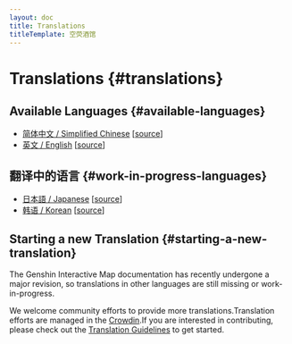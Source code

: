 ```yaml
---
layout: doc
title: Translations
titleTemplate: 空荧酒馆
---
```


# Translations {#translations}

## Available Languages {#available-languages}

- [简体中文 / Simplified Chinese](../index.md) [[source](https://github.com/kongying-tavern/docs/tree/next/src/)]
- [英文 / English](./index.md) [[source](https://github.com/kongying-tavern/docs/tree/next/src/en)]

## 翻译中的语言 {#work-in-progress-languages}

- [日本語 / Japanese](../ja/index.md) [[source](https://github.com/kongying-tavern/docs/tree/next/src/ja)]
- [韩语 / Korean](../ko/index.md) [[source](https://github.com/kongying-tavern/docs/tree/next/src/kr)]

## Starting a new Translation {#starting-a-new-translation}

The Genshin Interactive Map documentation has recently undergone a major revision, so translations in other languages are still missing or work-in-progress.

We welcome community efforts to provide more translations.Translation efforts are managed in the [Crowdin](https://crowdin.com/translate/genshin-interactive-map).If you are interested in contributing, please check out the [Translation Guidelines](https://github.com/kongying-tavern/docs/blob/next/.github/translation-guide.md) to get started.
